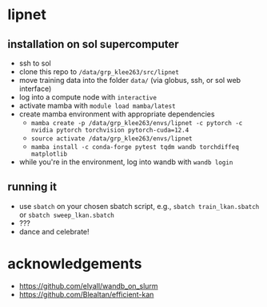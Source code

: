 # lipnet

## installation on sol supercomputer
- ssh to sol
- clone this repo to `/data/grp_klee263/src/lipnet`
- move training data into the folder `data/` (via globus, ssh, or sol web interface)
- log into a compute node with `interactive`
- activate mamba with `module load mamba/latest`
- create mamba environment with appropriate dependencies
  - `mamba create -p /data/grp_klee263/envs/lipnet -c pytorch -c nvidia pytorch
    torchvision pytorch-cuda=12.4`
  - `source activate /data/grp_klee263/envs/lipnet`
  - `mamba install -c conda-forge pytest tqdm wandb torchdiffeq matplotlib`
- while you're in the environment, log into wandb with `wandb login`

## running it
- use `sbatch` on your chosen sbatch script, e.g., `sbatch train_lkan.sbatch` or `sbatch sweep_lkan.sbatch`
- ???
- dance and celebrate!

# acknowledgements
- https://github.com/elyall/wandb_on_slurm
- https://github.com/Blealtan/efficient-kan

